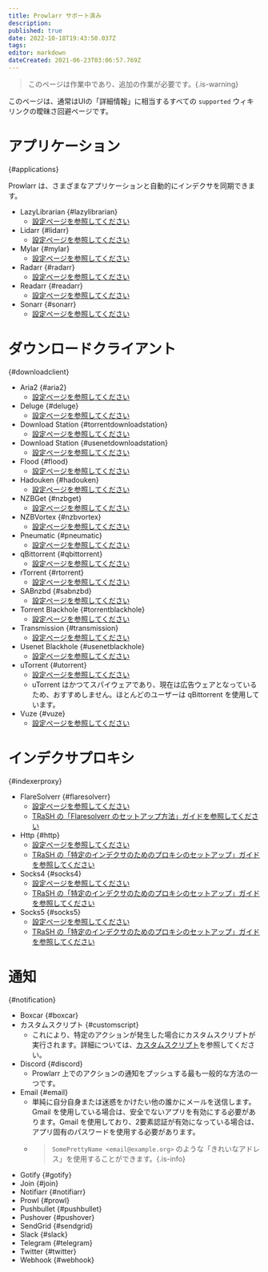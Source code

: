 ```yaml
---
title: Prowlarr サポート済み
description: 
published: true
date: 2022-10-18T19:43:50.037Z
tags: 
editor: markdown
dateCreated: 2021-06-23T03:06:57.769Z
---
```


> このページは作業中であり、追加の作業が必要です。{.is-warning}

このページは、通常はUIの「詳細情報」に相当するすべての `supported` ウィキリンクの曖昧さ回避ページです。

# アプリケーション

{#applications}

Prowlarr は、さまざまなアプリケーションと自動的にインデクサを同期できます。

- LazyLibrarian {#lazylibrarian}
  - [設定ページを参照してください](/prowlarr/settings#applications)
- Lidarr {#lidarr}
  - [設定ページを参照してください](/prowlarr/settings#applications)
- Mylar {#mylar}
  - [設定ページを参照してください](/prowlarr/settings#applications)
- Radarr {#radarr}
  - [設定ページを参照してください](/prowlarr/settings#applications)
- Readarr {#readarr}
  - [設定ページを参照してください](/prowlarr/settings#applications)
- Sonarr {#sonarr}
  - [設定ページを参照してください](/prowlarr/settings#applications)

# ダウンロードクライアント

{#downloadclient}

- Aria2 {#aria2}
  - [設定ページを参照してください](/prowlarr/settings#download-clients)
- Deluge {#deluge}
  - [設定ページを参照してください](/prowlarr/settings#download-clients)
- Download Station {#torrentdownloadstation}
  - [設定ページを参照してください](/prowlarr/settings#download-clients)
- Download Station {#usenetdownloadstation}
  - [設定ページを参照してください](/prowlarr/settings#download-clients)
- Flood {#flood}
  - [設定ページを参照してください](/prowlarr/settings#download-clients)
- Hadouken {#hadouken}
  - [設定ページを参照してください](/prowlarr/settings#download-clients)
- NZBGet {#nzbget}
  - [設定ページを参照してください](/prowlarr/settings#download-clients)
- NZBVortex {#nzbvortex}
  - [設定ページを参照してください](/prowlarr/settings#download-clients)
- Pneumatic {#pneumatic}
  - [設定ページを参照してください](/prowlarr/settings#download-clients)
- qBittorrent {#qbittorrent}
  - [設定ページを参照してください](/prowlarr/settings#download-clients)
- rTorrent {#rtorrent}
  - [設定ページを参照してください](/prowlarr/settings#download-clients)
- SABnzbd {#sabnzbd}
  - [設定ページを参照してください](/prowlarr/settings#download-clients)
- Torrent Blackhole {#torrentblackhole}
  - [設定ページを参照してください](/prowlarr/settings#download-clients)
- Transmission {#transmission}
  - [設定ページを参照してください](/prowlarr/settings#download-clients)
- Usenet Blackhole {#usenetblackhole}
  - [設定ページを参照してください](/prowlarr/settings#download-clients)
- uTorrent {#utorrent}
  - [設定ページを参照してください](/prowlarr/settings#download-clients)
  - uTorrent はかつてスパイウェアであり、現在は広告ウェアとなっているため、おすすめしません。ほとんどのユーザーは qBittorrent を使用しています。
- Vuze {#vuze}
  - [設定ページを参照してください](/prowlarr/settings#download-clients)

# インデクサプロキシ

{#indexerproxy}

- FlareSolverr {#flaresolverr}
  - [設定ページを参照してください](/prowlarr/settings#flaresolverr-proxy-settings)
  - [TRaSH の「Flaresolverr のセットアップ方法」ガイドを参照してください](https://trash-guides.info/Prowlarr/prowlarr-setup-flaresolverr/)
- Http {#http}
  - [設定ページを参照してください](/prowlarr/settings#http-proxy-settings)
  - [TRaSH の「特定のインデクサのためのプロキシのセットアップ」ガイドを参照してください](https://trash-guides.info/Prowlarr/prowlarr-setup-proxy/)
- Socks4 {#socks4}
  - [設定ページを参照してください](/prowlarr/settings#socks4-proxy-settings)
  - [TRaSH の「特定のインデクサのためのプロキシのセットアップ」ガイドを参照してください](https://trash-guides.info/Prowlarr/prowlarr-setup-proxy/)
- Socks5 {#socks5}
  - [設定ページを参照してください](/prowlarr/settings#socks5-proxy-settings)
  - [TRaSH の「特定のインデクサのためのプロキシのセットアップ」ガイドを参照してください](https://trash-guides.info/Prowlarr/prowlarr-setup-proxy/)

# 通知

{#notification}

- Boxcar {#boxcar}
- カスタムスクリプト {#customscript}
  - これにより、特定のアクションが発生した場合にカスタムスクリプトが実行されます。詳細については、[カスタムスクリプト](/prowlarr/custom-scripts)を参照してください。
- Discord {#discord}
  - Prowlarr 上でのアクションの通知をプッシュする最も一般的な方法の一つです。
- Email {#email}
  - 単純に自分自身または迷惑をかけたい他の誰かにメールを送信します。Gmail を使用している場合は、安全でないアプリを有効にする必要があります。Gmail を使用しており、2要素認証が有効になっている場合は、アプリ固有のパスワードを使用する必要があります。
  - > `SomePrettyName <email@example.org>` のような「きれいなアドレス」を使用することができます。{.is-info}
- Gotify {#gotify}
- Join {#join}
- Notifiarr {#notifiarr}
- Prowl {#prowl}
- Pushbullet {#pushbullet}
- Pushover {#pushover}
- SendGrid {#sendgrid}
- Slack {#slack}
- Telegram {#telegram}
- Twitter {#twitter}
- Webhook {#webhook}